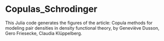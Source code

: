 # Copulas_Schrodinger


This Julia code generates the figures of the article: Copula methods for modeling pair densities in density functional theory, by Geneviève Dusson, Gero Friesecke, Claudia Klüppelberg.

